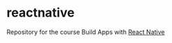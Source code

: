 # reactnative
Repository for the course Build Apps with [React Native](https://facebook.github.io/react-native/)

